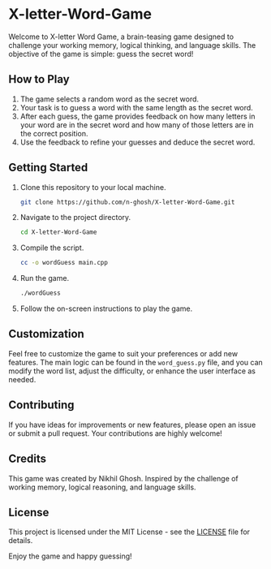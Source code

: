 # X-letter-Word-Game

Welcome to X-letter Word Game, a brain-teasing game designed to challenge your working memory, logical thinking, and language skills. The objective of the game is simple: guess the secret word!

## How to Play

1. The game selects a random word as the secret word.
2. Your task is to guess a word with the same length as the secret word.
3. After each guess, the game provides feedback on how many letters in your word are in the secret word and how many of those letters are in the correct position.
4. Use the feedback to refine your guesses and deduce the secret word.

## Getting Started

1. Clone this repository to your local machine.
    ```bash
    git clone https://github.com/n-ghosh/X-letter-Word-Game.git
    ```

2. Navigate to the project directory.
    ```bash
    cd X-letter-Word-Game
    ```

3. Compile the script.
    ```bash
    cc -o wordGuess main.cpp
    ```

4. Run the game.
    ```bash
    ./wordGuess
    ```

4. Follow the on-screen instructions to play the game.

## Customization

Feel free to customize the game to suit your preferences or add new features. The main logic can be found in the `word_guess.py` file, and you can modify the word list, adjust the difficulty, or enhance the user interface as needed.

## Contributing

If you have ideas for improvements or new features, please open an issue or submit a pull request. Your contributions are highly welcome!

## Credits

This game was created by Nikhil Ghosh. Inspired by the challenge of working memory, logical reasoning, and language skills. 

## License

This project is licensed under the MIT License - see the [LICENSE](LICENSE) file for details.

Enjoy the game and happy guessing!